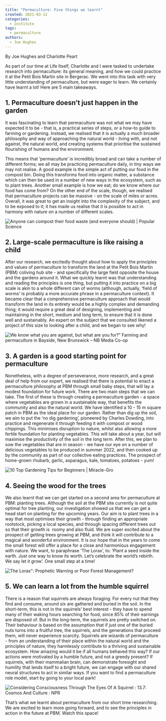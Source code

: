 ```yaml
---
title: "Permaculture: Five things we learnt"
created: 2021-03-12
categories: 
  - institute
tags: 
  - permaculture
authors: 
  - Joe Hughes
---
```


By Joe Hughes and Charlotte Peart

As part of our time at Life Itself, Charlotte and I were tasked to undertake research into permaculture: its general meaning, and how we could practice it at the Petit Bois Martin site in Bergerac. We went into this task with very little understanding of permaculture, but were eager to learn. We certainly have learnt a lot! Here are 5 main takeaways.

## 1\. Permaculture doesn’t just happen in the garden

It was fascinating to learn that permaculture was not what we may have expected it to be - that is, a practical series of steps, or a how-to guide to farming or gardening. Instead, we realised that it is actually a much broader philosophy and way of approaching the natural world - living with, and not against, the natural world, and creating systems that prioritise the sustained flourishing of humans and the environment. 

This means that ‘permaculture’ is incredibly broad and can take a number of different forms; we all may be practicing permaculture daily, in tiny ways we may not realise. A good example is the simple act of putting our food in the compost bin. Doing this transforms food into organic matter, a substance which can then be used in a number of new ways in the ecosystem, such as to plant trees. Another small example is how we eat; do we know where our food has come from? On the other end of the scale, though, we realised that permaculture projects can be massive - on the scale of miles or acres. Overall, it was great to get an insight into the complexity of the subject, and to be exposed to it; it has made us realise that it is possible to act in harmony with nature on a number of different scales.

![Anyone can compost their food waste (and everyone should) | Popular Science](https://lh5.googleusercontent.com/Hu-SV_ENvoeNIqJtpcB8E7EpsombxQFHoXcda3yhk2FihpBOK8nxOHOpgTp8qJBUYpJNqZXcUXRoaTjkFpjBKt6uU1UGviHlhzE8_oSRm4xP1QnSnB41rm9BIszJMfwW4pMHWVmr)

## 2\. Large-scale permaculture is like raising a child 

After our research, we excitedly thought about how to apply the principles and values of permaculture to transform the land at the Petit Bois Martin (PBM) coliving hub site - and specifically the large field opposite the house and the gardens around it. What we quickly learnt was that understanding and reading the principles is one thing, but putting it into practice on a big scale is akin to a whole different can of worms (although, actually, ‘field of worms’ is probably a more accurate phrase in a permaculture context). It became clear that a comprehensive permaculture approach that would transform the land in its entirety would be a highly complex and demanding thing; it would require a great deal of designing, implementing and maintaining in the short, medium and long term, to ensure that it is done well and sustainably. An expert on the subject that we consulted likened a project of this size to looking after a child, and we began to see why! 

![We know what you are against, but what are you for?” Farming and  permaculture in Bayside, New Brunswick – NB Media Co-op](https://lh3.googleusercontent.com/Fo9rjDqwUIpCLsWfaZGRlcs_0LZKsxvEjBl6BZlIE--Nd8cVDhYZ3WrReNm34s6GRWzSmlWy0OxkoMfr4-FfLAVFUtSaQCOJaUnFDFLCH5RD77E8aYfqYUifRmzZV0rLavdXKB3H)

## 3\. A garden is a good starting point for permaculture 

Nonetheless, with a degree of perseverance, more research, and a great deal of help from our expert, we realised that there is potential to enact a permaculture philosophy at PBM through small baby steps, that will lay a modest foundation for future work. There are two main steps that we can take. The first of these is through creating a permaculture garden - a space where vegetables are grown in a sustainable way, that benefits the community and also the natural world. We have identified a 10 - 15 m square patch in PBM as the ideal place for our garden. Rather than dig up the soil, we aim to put the ‘no dig gardening’, pioneered by Charles Dowding, into practice and regenerate it through feeding it with compost or wood chippings. This minimises disruption to nature, whilst also allowing a more fertile foundation for planting vegetables. This will take about a year, but will maximise the productivity of the soil in the long term. After this, we plan to sow the vegetables that are in season - we have our eye on a number of delicious vegetables to be produced in summer 2022, and then cooked up by the community as part of our collective eating practices. The prospect of home-grown rhubarb, garlic, asparagus, kale, tomatoes, potatoes - yum!

![10 Top Gardening Tips for Beginners | Miracle-Gro](https://lh5.googleusercontent.com/CKHzMSUKFy9WRdbgVT8yl_1ClyUGXEi7mMX2Tnu2BgNAYsxnDUK0_d6eGlfUPtwKjBgg9i4NIcYKx1bxyK31aWXKyaQges5ReljT06x5z_NLL_OXbwemzFqFgU86uDB5TqzojSqr)

## 4\. Seeing the wood for the trees

We also learnt that we can get started on a second area for permaculture at PBM: planting trees. Although the soil at the PBM site currently is not quite optimal for tree planting, our investigation showed us that we can get a head start on planting for the upcoming years. Our aim is to plant trees in a way that most optimises their growth - through finding an appropriate rootstock, picking a local species, and through spacing different trees out so that their growth is  roomy and also fluid. We are super excited about the prospect of getting trees growing at PBM, and think it will contribute to a magical and wonderful environment. It is our hope that in the years to come the small forest will offer a place for a close and harmonious engagement with nature. We want, to paraphrase ‘The Lorax’, to: ‘Plant a seed inside the earth. Just one way to know its worth. Let’s celebrate the world’s rebirth. We say let it grow’. One small step at a time!

![The Lorax": Prophetic Warning or Poor Forest Management?](https://lh5.googleusercontent.com/jMgdQ-usxck3rwcrB6IXaop2RHROE_1yF-taKxrNt0fSZE1nP6PC8KzR75_h3C1RsSE3qJe9WyzvhAhjIRrtDPU7TpvK28qWYLrGyq6mXMEb9V-_2hDvFoqy6Ac9QN9cqcpcLTas)

## 5\. We can learn a lot from the humble squirrel

There is a reason that squirrels are always foraging. For every nut that they find and consume, around six are gathered and buried in the soil. In the short-term, this is not in the squirrels’ best interest - they have to spend many of their waking hours searching for food, since 85% of their earnings are disposed of. But in the long-term, the squirrels are pretty switched on. Their behaviour is based on the assumption that if just one of the buried nuts turns into a fruitful tree, the squirrels, and the generations that proceed them, will never experience scarcity. Squirrels are wizards of permaculture - from an understanding of their place within the natural world and the principles of nature, they harmlessly contribute to a thriving and sustainable ecosystem. How amazing would it be if all humans behaved this way? If our actions were motivated by a humble future, and not a greedy present? If squirrels, with their mammalian brain, can demonstrate foresight and humility that lends itself to a bright future, we can engage with our shared neural structures to act in similar ways. If you want to find a permaculture role model, start by going to your local park! 

![Considering Consciousness Through The Eyes Of A Squirrel : 13.7: Cosmos And  Culture : NPR](https://lh6.googleusercontent.com/l7BUzmziGzYBmrjG732rKvg4YOSZj1GmXNZElM7QnALtjG9OehOHDDISvQLuVk9lHk-dAnSXUlyl6tX9Iaanwn7dPWWLTFDHd0Pjjos3ho0nEGabNzfNbho4m8juO2xUJnl_3KWq)

That’s what we learnt about permaculture from our short time researching. We are excited to learn more going forward, and to see the principles in action in the future at PBM. Watch this space!
